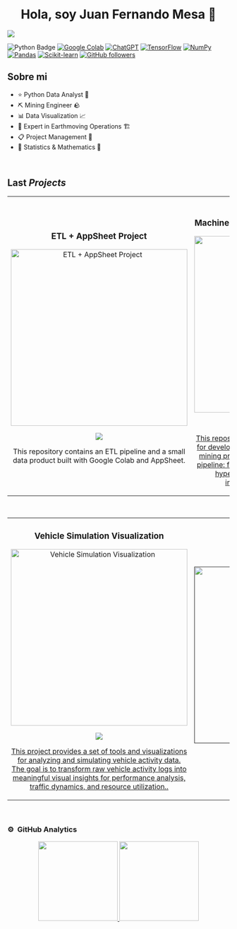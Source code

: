<div align="center">
<h1 align="center">Hola, soy <a>Juan Fernando Mesa</a> 👋</h1>
</div>
<img src="https://i.imgur.com/aPug0Im.png">  



![Python Badge](https://img.shields.io/badge/-Python-3776AB?style=flat&logo=Python&logoColor=white)
[![Google Colab](https://img.shields.io/badge/Google%20Colab-F9AB00?logo=googlecolab&logoColor=fff)](#)
[![ChatGPT](https://img.shields.io/badge/ChatGPT-74aa9c?logo=openai&logoColor=white)](#)
[![TensorFlow](https://img.shields.io/badge/TensorFlow-ff8f00?logo=tensorflow&logoColor=white)](#)
[![NumPy](https://img.shields.io/badge/NumPy-4DABCF?logo=numpy&logoColor=fff)](#)
[![Pandas](https://img.shields.io/badge/Pandas-150458?logo=pandas&logoColor=fff)](#)
[![Scikit-learn](https://img.shields.io/badge/-scikit--learn-%23F7931E?logo=scikit-learn&logoColor=white)](#)
[![GitHub followers](https://img.shields.io/github/followers/juanmeve837?style=social)](https://github.com/juanmeve837)


## Sobre mi

- ⭐ Python Data Analyst 🐍
- ⛏️ Mining Engineer 🪨
- 📊 Data Visualization 📈
- 🚜 Expert in Earthmoving Operations 🏗️
- 📋 Project Management 📆
- 📐 Statistics & Mathematics 🔢
<br>

## Last *Projects*
<table>
<tr>
<td width="50%">
<h3 align="center">ETL + AppSheet Project</h3>
<div align="center">
<a href="https://github.com/Juanmeve837/ETL_appsheet_googlesheet_colab" target="_blank"><img src="https://i.imgur.com/SsRtOa5.png" width="400" alt="ETL + AppSheet Project"></a>
<p>
<a href="https://github.com/Juanmeve837/ETL_appsheet_googlesheet_colab" target="_blank">
<img src="https://img.shields.io/badge/repository-0e6dff">
</a>
</p>
<p>This repository contains an ETL pipeline and a small data product built with Google Colab and AppSheet.</p>
</div>
                                                                                      
</td>

<td width="50%">
               <br>
<h3 align="center">Machine Learning for Production Prediction</h3>
<div align="center">                                       
<a href="https://github.com/Juanmeve837/ML_for_Production_Prediction" target="_blank"><img src="https://i.imgur.com/0VyvI3p.png" width="400" alt="Proyecto 2"></a>
<br>
<p>
<a href="https://github.com/Juanmeve837/ML_for_Production_Prediction" target="_blank">
<img src="https://img.shields.io/badge/repository-0e6dff">
</p>
</p>This repository contains a Python Jupyter Notebook for developing a Machine Learning model to predict mining production.
The workflow covers the entire pipeline: from data preprocessing to model training, hyperparameter optimization, and model interpretability using SHAP values.
</p>
</div>                                                             
</table>                                                                                 
</div>
<br>

<table>
<tr>
<td width="50%">
<h3 align="center">Vehicle Simulation Visualization</h3>
<div align="center">
<a href="https://github.com/Juanmeve837/vehicle_simulation_viz" target="_blank"><img src="https://i.imgur.com/ngCsgch.gif" width="400" alt="Vehicle Simulation Visualization"></a>
<p>
<a href="https://github.com/Juanmeve837/vehicle_simulation_viz" target="_blank">
<img src="https://img.shields.io/badge/repository-0e6dff">
</p>
<p>This project provides a set of tools and visualizations for analyzing and simulating vehicle activity data.
The goal is to transform raw vehicle activity logs into meaningful visual insights for performance analysis, traffic dynamics, and resource utilization..</p>
</div>
                                                                                      
</td>       

<td width="50%">
<h3 align="center">proyecto4</h3>
<div align="center">
<a href="" target="_blank"><img src="" width="400" alt="C"></a>
<p>
<a href="https://github.com/Juanmeve837/ML_for_Production_Prediction" target="_blank">
<img src="https://img.shields.io/badge/repository-0e6dff">
</p>
<p>A.</p>
</div>
                                                                                      
</td>  
</table>                                                                                 
</div>
<br>

### ⚙️ &nbsp;GitHub Analytics

<p align="center">
<a href="https://github.com/juanmeve837">
  <img height="180em" src="https://github-readme-stats-eight-theta.vercel.app/api?username=juanmeve837&show_icons=true&theme=algolia&include_all_commits=true&count_private=true"/>
  <img height="180em" src="https://github-readme-stats-eight-theta.vercel.app/api/top-langs/?username=juanmeve837&layout=compact&langs_count=8&theme=algolia"/>
</a>
</p>
